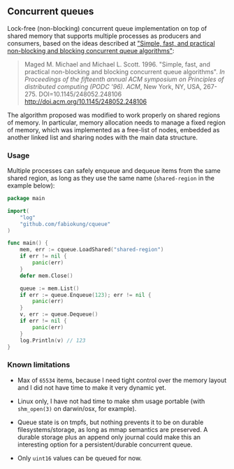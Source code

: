 ## Concurrent queues

Lock-free (non-blocking) concurrent queue implementation on top of shared memory
that supports multiple processes as producers and consumers, based on the ideas
described at ["Simple, fast, and practical non-blocking and blocking concurrent
queue algorithms"][paper]:

> Maged M. Michael and Michael L. Scott. 1996. "Simple, fast, and practical
> non-blocking and blocking concurrent queue algorithms". *In Proceedings of the
> fifteenth annual ACM symposium on Principles of distributed computing
> (PODC '96). ACM*, New York, NY, USA, 267-275. DOI=10.1145/248052.248106
> http://doi.acm.org/10.1145/248052.248106

The algorithm proposed was modified to work properly on shared regions of
memory. In particular, memory allocation needs to manage a fixed region of
memory, which was implemented as a free-list of nodes, embedded as another
linked list and sharing nodes with the main data structure.


### Usage

Multiple processes can safely enqueue and dequeue items from the same shared
region, as long as they use the same name (`shared-region` in the example
below):

```go
package main

import(
	"log"
	"github.com/fabiokung/cqueue"
)

func main() {
	mem, err := cqueue.LoadShared("shared-region")
	if err != nil {
		panic(err)
	}
	defer mem.Close()

	queue := mem.List()
	if err := queue.Enqueue(123); err != nil {
		panic(err)
	}
	v, err := queue.Dequeue()
	if err != nil {
		panic(err)
	}
	log.Println(v) // 123
}
```

### Known limitations

* Max of `65534` items, because I need tight control over the memory layout and
  I did not have time to make it very dynamic yet.

* Linux only, I have not had time to make shm usage portable (with `shm_open(3)`
  on darwin/osx, for example).

* Queue state is on tmpfs, but nothing prevents it to be on durable
  filesystems/storage, as long as mmap semantics are preserved. A durable
  storage plus an append only journal could make this an interesting option for
  a persistent/durable concurrent queue.

* Only `uint16` values can be queued for now.

[paper]: http://dl.acm.org/citation.cfm?id=248106
